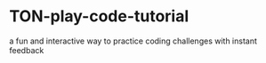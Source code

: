 # TON-play-code-tutorial
a fun and interactive way to practice coding challenges with instant feedback
